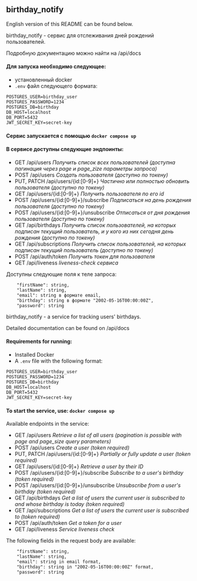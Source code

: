 ## birthday_notify

English version of this README can be found below.

birthday_notify - сервис для отслеживания дней рождений пользователей.

Подробную документацию можно найти на /api/docs

#### Для запуска необходимо следующее:
- установленный docker
- ```.env``` файл следующего формата:
```
POSTGRES_USER=birthday_user
POSTGRES_PASSWORD=1234
POSTGRES_DB=birthday
DB_HOST=localhost
DB_PORT=5432
JWT_SECRET_KEY=secret-key
```

####  Сервис запускается с помощью ```docker compose up```

#### В сервисе доступны следующие эндпоинты:
- GET /api/users *Получить список всех пользователей (доступна пагинация через page и page_zize параметры запроса)*
- POST /api/users *Создать пользователя (доступно по токену)*
- PUT, PATCH /api/users/{id:[0-9]+} *Частично или полностью обновить пользователя (доступно по токену)*
- GET /api/users/{id:[0-9]+} *Получить пользователя по его id*
- POST /api/users/{id:[0-9]+}/subscribe *Подписаться на день рождения пользователя (доступно по токену)*
- POST /api/users/{id:[0-9]+}/unsubscribe *Отписаться от дня рождения пользователя (доступно по токену)*
- GET /api/birthdays *Получить список пользователей, на которых подписан текущий пользователь, и у кого из них сегодня день рождения (доступно по токену)*
- GET /api/subscriptions *Получить список пользователей, на которых подписан текущий пользователь (доступно по токену)*
- POST /api/auth/token *Получить токен для пользователя*
- GET /api/liveness *liveness-check сервиса*

Доступны следующие поля к теле запроса:
```
    "firstName": string,
    "lastName": string,
    "email": string в формате email,
    "birthday": string в формате "2002-05-16T00:00:00Z",
    "password": string
```

birthday_notify - a service for tracking users' birthdays.

Detailed documentation can be found on /api/docs

#### Requirements for running:
- Installed Docker
- A `.env` file with the following format:
```
POSTGRES_USER=birthday_user
POSTGRES_PASSWORD=1234
POSTGRES_DB=birthday
DB_HOST=localhost
DB_PORT=5432
JWT_SECRET_KEY=secret-key
```

#### To start the service, use: ```docker compose up```

Available endpoints in the service:
- GET /api/users *Retrieve a list of all users (pagination is possible with page and page_size query parameters)*
- POST /api/users *Create a user (token required)*
- PUT, PATCH /api/users/{id:[0-9]+} *Partially or fully update a user (token required)*
- GET /api/users/{id:[0-9]+} *Retrieve a user by their ID*
- POST /api/users/{id:[0-9]+}/subscribe *Subscribe to a user's birthday (token required)*
- POST /api/users/{id:[0-9]+}/unsubscribe *Unsubscribe from a user's birthday (token required)*
- GET /api/birthdays *Get a list of users the current user is subscribed to and whose birthday is today (token required)*
- GET /api/subscriptions *Get a list of users the current user is subscribed to (token required)*
- POST /api/auth/token *Get a token for a user*
- GET /api/liveness *Service liveness check*

The following fields in the request body are available:
```
    "firstName": string,
    "lastName": string,
    "email": string in email format,
    "birthday": string in "2002-05-16T00:00:00Z" format,
    "password": string
```